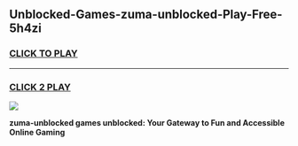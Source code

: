 
## Unblocked-Games-zuma-unblocked-Play-Free-5h4zi
<h3>
<a href="https://premium76.site?title=zuma-unblocked&ref=10A">CLICK TO PLAY</a></h3>
<hr>

<h3>
<a href="https://premium76.site?title=zuma-unblocked&ref=10A">CLICK 2 PLAY</a>
  
</h3>

<a href="https://premium76.site?title=zuma-unblocked&ref=10A"><img src="https://clearcache.store/games.png"></a>


**zuma-unblocked games unblocked: Your Gateway to Fun and Accessible Online Gaming**
